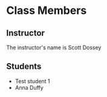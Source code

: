 # Class Members

## Instructor

The instructor's name is Scott Dossey

## Students

* Test student 1
* Anna Duffy
